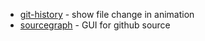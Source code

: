 
- [git-history](https://github.com/pomber/git-history/) - show file change in animation
- [sourcegraph](https://about.sourcegraph.com/) - GUI for github source